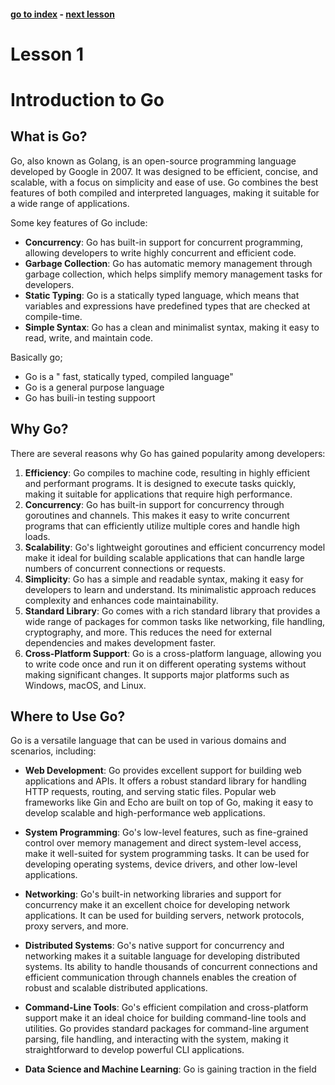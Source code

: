 #### [go to index](https://github.com/KerimCETINBAS/golang) - [next lesson](https://github.com/KerimCETINBAS/golang/tree/lesson_2)
# Lesson 1
&#10;

# Introduction to Go

## What is Go?

Go, also known as Golang, is an open-source programming language developed by Google in 2007. It was designed to be efficient, concise, and scalable, with a focus on simplicity and ease of use. Go combines the best features of both compiled and interpreted languages, making it suitable for a wide range of applications.

Some key features of Go include:

- **Concurrency**: Go has built-in support for concurrent programming, allowing developers to write highly concurrent and efficient code.
- **Garbage Collection**: Go has automatic memory management through garbage collection, which helps simplify memory management tasks for developers.
- **Static Typing**: Go is a statically typed language, which means that variables and expressions have predefined types that are checked at compile-time.
- **Simple Syntax**: Go has a clean and minimalist syntax, making it easy to read, write, and maintain code.

Basically go;

- Go is a " fast, statically typed, compiled language"
- Go is a general purpose language
- Go has buili-in testing suppoort

## Why Go?

There are several reasons why Go has gained popularity among developers:

1. **Efficiency**: Go compiles to machine code, resulting in highly efficient and performant programs. It is designed to execute tasks quickly, making it suitable for applications that require high performance.
2. **Concurrency**: Go has built-in support for concurrency through goroutines and channels. This makes it easy to write concurrent programs that can efficiently utilize multiple cores and handle high loads.
3. **Scalability**: Go's lightweight goroutines and efficient concurrency model make it ideal for building scalable applications that can handle large numbers of concurrent connections or requests.
4. **Simplicity**: Go has a simple and readable syntax, making it easy for developers to learn and understand. Its minimalistic approach reduces complexity and enhances code maintainability.
5. **Standard Library**: Go comes with a rich standard library that provides a wide range of packages for common tasks like networking, file handling, cryptography, and more. This reduces the need for external dependencies and makes development faster.
6. **Cross-Platform Support**: Go is a cross-platform language, allowing you to write code once and run it on different operating systems without making significant changes. It supports major platforms such as Windows, macOS, and Linux.

## Where to Use Go?

Go is a versatile language that can be used in various domains and scenarios, including:

- **Web Development**: Go provides excellent support for building web applications and APIs. It offers a robust standard library for handling HTTP requests, routing, and serving static files. Popular web frameworks like Gin and Echo are built on top of Go, making it easy to develop scalable and high-performance web applications.

- **System Programming**: Go's low-level features, such as fine-grained control over memory management and direct system-level access, make it well-suited for system programming tasks. It can be used for developing operating systems, device drivers, and other low-level applications.

- **Networking**: Go's built-in networking libraries and support for concurrency make it an excellent choice for developing network applications. It can be used for building servers, network protocols, proxy servers, and more.

- **Distributed Systems**: Go's native support for concurrency and networking makes it a suitable language for developing distributed systems. Its ability to handle thousands of concurrent connections and efficient communication through channels enables the creation of robust and scalable distributed applications.

- **Command-Line Tools**: Go's efficient compilation and cross-platform support make it an ideal choice for building command-line tools and utilities. Go provides standard packages for command-line argument parsing, file handling, and interacting with the system, making it straightforward to develop powerful CLI applications.

- **Data Science and Machine Learning**: Go is gaining traction in the field
